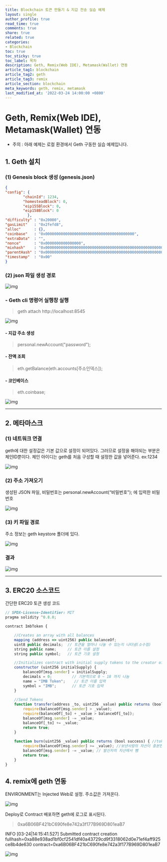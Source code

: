 ```yaml
---
title: Blockchain 토큰 만들기 & 지갑 전송 실습 예제
layout: single
author_profile: true
read_time: true
comments: true
share: true
related: true
categories:
- Blockchain
toc: true
toc_sticky: true
toc_label: 목차
description: Geth, Remix(Web IDE), Metamask(Wallet) 연동
article_tag1: blockchain
article_tag2: geth
article_tag3: remix
article_section: blockchain
meta_keywords: geth, remix, metamask
last_modified_at: '2022-03-24 14:00:00 +0800'
---
```


# Geth, Remix(Web IDE), Metamask(Wallet) 연동

- 주의 : 아래 예제는 로컬 환경에서 Geth 구동한 실습 예제입니다.

## 1. Geth 설치

### (1) Genesis block 생성 (genesis.json)

```json
{
"config": {
        "chainId": 1234,
        "homesteadBlock": 0,
        "eip155Block": 0,
        "eip158Block": 0
          },
"difficulty" : "0x20000",
"gasLimit"   : "0x2fefd8",
"alloc"      : {},
"coinbase"   : "0x0000000000000000000000000000000000000000",
"extraData"  : "",
"nonce"      : "0x0000000000000000",
"mixhash"    : "0x0000000000000000000000000000000000000000000000000000000000000000",
"parentHash" : "0x0000000000000000000000000000000000000000000000000000000000000000",
"timestamp"  : "0x00"
}
```

### (2) json 파일 생성 경로
 ![img](/assets/images/geth/1.metamask.png "geth")

### - Geth cli 명령어 실행창 실행
 
> geth attach http://localhost:8545

![img](/assets/images/geth/2.metamask.jpg "geth")

#### - 지갑 주소 생성
> personal.newAccount("password");

#### - 잔액 조회
>eth.getBalance(eth.accounts[주소인덱스]);

#### - 코인베이스
> eth.coinbase; 
 
 ![img](/assets/images/geth/3.metamask.jpg "geth")



--------------


## 2. 메타마스크
### (1) 네트워크 연결

geth에 대한 설정값은 기본 값으로 설정이 되어있다.
그러므로 설정을 해야되는 부분은 체인ID뿐이다.
체인 아이디는 geth를 처음 구성할 때 설정한 값을 넣어준다. ex:1234
  
![img](/assets/images/geth/4.metamask.png "geth")

### (2) 주소 가져오기
생성된 JSON 파일, 비밀번호는 personal.newAccount(“비밀번호"); 에 입력한 비밀번호
 
![img](/assets/images/geth/5.metamask.jpg "geth")

### (3) 키 파일 경로
주소 정보는 geth keystore 폴더에 있다.

![img](/assets/images/geth/6.metamask.jpg "geth")

### 결과
![img](/assets/images/geth/7.wallet.png "geth")


---------------

## 3. ERC20 소스코드

간단한 ERC20 토큰 생성 코드

```js
// SPDX-License-Identifier: MIT
pragma solidity ^0.8.0;

contract ImbToken { 

    //Creates an array with all balances
    mapping (address => uint256) public balanceOf;
    uint8 public decimals;  // 토큰을 얼마나 나눌 수 있는지 나타냄(소수점)
    string public name;     // 토큰 이름 설정
    string public symbol;   // 토큰 기호 설정

    //Initializes contract with initial supply tokens to the creator of the contract
    constructor (uint256 initialSupply) {
        balanceOf[msg.sender] = initialSupply;
        decimals = 0;         // 기본적으로 0 ~ 18 까지 나눔
        name = "IMB Token";    // 토큰 이름 입력
        symbol = "IMB";       // 토큰 기호 입력
    }
    
    //Send Tokens
    function transfer(address _to, uint256 _value) public returns (bool success) {
        require(balanceOf[msg.sender] > _value);
        require(balanceOf[_to] + _value > balanceOf[_to]);
        balanceOf[msg.sender] -= _value;
        balanceOf[_to] += _value;
        return true;
    }
    
    function burn(uint256 _value) public returns (bool success) { //token소각(_value 소각할 양)
        require(balanceOf[msg.sender] >= _value); //보낸사람의 자산이 충분한지 확인
        balanceOf[msg.sender] -= _value; // 발신자의 자산에서 뺌
        return true;
    }    
}  
```

## 4. remix에 geth 연동 
ENVIRONMENT는 Injected Web로 설정.
주소값은 가져온다.

 ![img](/assets/images/geth/8.wallet.png "geth")

Deploy로 Contract 배포하면 geth에 로그로 표시된다.
> 0xa6B06BF421bC690fe8e742a3f177B969D801eaB7
 
INFO [03-24|14:15:41.527] Submitted contract creation              fullhash=0xa88e938ad1bf0cf2541df40a43729cd9f3318062d0e71ef4aff925ce8b4de630 contract=0xa6B06BF421bC690fe8e742a3f177B969D801eaB7

![img](/assets/images/geth/9.wallet.png "geth")